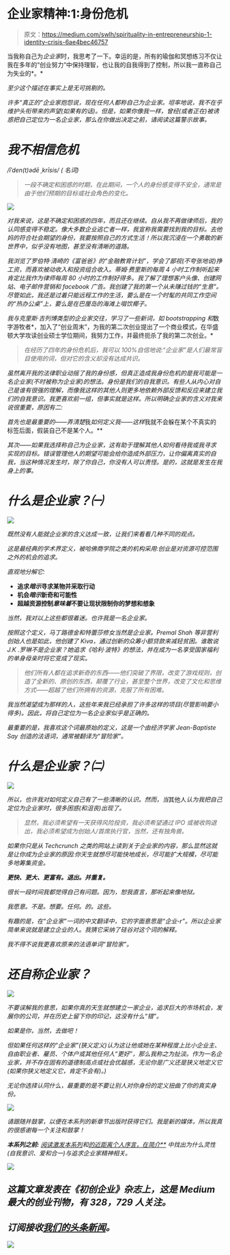 # 企业家精神:1:身份危机

> 原文：<https://medium.com/swlh/spirituality-in-entrepreneurship-1-identity-crisis-6ae4bec46757>

当我称自己为*企业家*时，我思考了一下。幸运的是，所有的瑜伽和冥想练习不仅让我在多年的“创业努力”中保持理智，也让我的自我得到了控制，所以我一直称自己为失业的*。*

*至少这个描述在事实上是无可挑剔的。*

*许多“真正的”企业家抱怨说，现在任何人都称自己为企业家。坦率地说，我不在乎维护头衔带来的声望(如果有的话)。但是，如果你像我一样，曾经(或者正在)被诱惑把自己定位为一名企业家，那么在你做出决定之前，请阅读这篇警示故事。*

# *我不相信危机*

*/īˈden(t)ədē ˌkrīsis/ ( *名词)**

> *一段不确定和困惑的时期，在此期间，一个人的身份感变得不安全，通常是由于他们预期的目标或社会角色的变化。*

*![](img/b39296cdbe4510c816e515da990cbe74.png)*

*对我来说，这是不确定和困惑的四年，而且还在继续。自从我不再做律师后，我的认同感变得不稳定。像大多数企业逃亡者一样，我宣称我需要找到我的目标。去他妈的符合社会期望的身份，我要按照自己的方式生活！所以我沉浸在一个勇敢的新世界中，似乎没有地图，甚至没有清晰的道路。*

*我浏览了罗伯特·清崎的《富爸爸》的“金融教育计划”，学会了鄙视(不夸张地说)挣工资，而喜欢被动收入和投资组合收入。蒂姆·费里斯的每周 4 小时工作制听起来肯定比我作为律师每周 80 小时的工作制好得多。我了解了理想客户头像、创建网站、电子邮件营销和 facebook 广告。我创建了我的第一个从未赚过钱的“生意”。尽管如此，我还是过着只能远程工作的生活，要么是在一个时髦的共同工作空间的“热办公桌”上，要么是在巴厘岛的海滩上啜饮椰子。*

*我与克里斯·吉列博类型的企业家交往，学习了一些新词，如 *bootstrapping* 和*数字游牧者*，加入了“创业周末”，为我的第二次创业提出了一个商业模式，在华盛顿大学攻读创业硕士学位期间，我努力工作，并最终扼杀了我的第二次创业。*

> *在经历了四年的身份危机后，我可以 100%自信地说:“企业家”是人们最常盲目使用的词，但对它的含义却没有达成共识。*

*虽然离开我的法律职业动摇了我的身份感，但真正造成我身份危机的是我可能是一名企业家(不时被称为企业家)的想法。身份是我们的自我意识。有些人从内心对自己是谁有很强的理解，而像我这样的其他人则更多地依赖外部反馈和反应来建立我们的自我意识。我更喜欢前一组，但事实就是这样。所以明确企业家的含义对我来说很重要，原因有二:*

*首先也是最重要的——弄清楚*我*如何定义我——这样*我就不会躲在某个不真实的标签后面，假装自己不是某个人。**

*其次——如果我选择称自己为企业家，这有助于理解其他人如何看待我或我寻求实现的目标。错误管理他人的期望可能会给你造成外部压力，让你偏离真实的自我，当这种情况发生时，除了你自己，你没有人可以责怪。是的，这就是发生在我身上的事。*

# *什么是企业家？㈠*

*![](img/8c5b2f2158deed59129f47ca35e4f246.png)*

*既然没有人能就企业家的含义达成一致，让我们来看看几种不同的观点。*

*这是最经典的学术界定义，被哈佛商学院之类的机构采用:*创业是对资源可控范围之外的机会的追求。**

*直观地分解它:*

*   **追求*暗示*寻求某物并采取行动**
*   **机会*暗示*新奇和可能性**
*   **超越资源控制*意味着*不要让现状限制你的梦想和想象**

*当然，我对以上这些都很着迷。也许我是一名企业家。*

*按照这个定义，马丁路德金和特蕾莎修女当然是企业家。Premal Shah 等非营利创始人也是如此，他创建了 Kiva，通过创新的众筹小额贷款来减轻贫困。谁敢说 J.K .罗琳不是企业家？她追求《哈利·波特》的想法，并在成为一名享受国家福利的单身母亲时将它变成了现实。*

> *他们所有人都在追求新奇的东西——他们突破了界限，改变了游戏规则，创造了全新的、原创的东西，颠覆了行业，甚至整个世界，改变了文化和思维方式——超越了他们所拥有的资源，克服了所有困难。*

*我当然渴望成为那样的人，这些年来我已经承担了许多这样的项目(尽管影响要小得多)。因此，将自己定位为一名企业家似乎是正确的。*

*最重要的是，我喜欢这个词最原始的定义，这是一个由经济学家 Jean-Baptiste Say 创造的法语词，通常被翻译为“冒险家”。*

# *什么是企业家？㈡*

*![](img/7c5cbaffa995051f0e880ef89bbf5088.png)*

*所以，也许我对如何定义自己有了一些清晰的认识。然而，当*其他人*认为我把自己定位为企业家时，很多困惑(和沮丧)出现了。*

> *显然，我必须希望有一天获得风险投资，我必须希望通过 IPO 或被收购退出，我必须希望成为创始人/首席执行官，当然，还有独角兽。*

*如果你只是从 Techcrunch 之类的网站上读到关于企业家的内容，那么显然这就是让你成为企业家的原因:你天生就想尽可能快地成长，尽可能扩大规模，尽可能多地筹集资金。*

***更快、更大、更富有。退出。并重复。***

*很长一段时间我都觉得自己有问题。因为，恕我直言，那听起来像地狱。*

*我愿意。不是。想要。任何。的。这些。*

*有趣的是，在“企业家”一词的中文翻译中，它的字面意思是“企业-r”。所以企业家简单来说就是建立企业的人。我猜它采纳了硅谷对这个词的解释。*

*我不得不说我更喜欢原来的法语单词“冒险家”。*

# *还自称企业家？*

*![](img/e85424ee46c15172562472475d174e06.png)*

*不要误解我的意思，如果你真的天生就想建立一家企业，追求巨大的市场机会，发展你的公司，并在历史上留下你的印记，这没有什么“错”。*

*如果是你，当然，去做吧！*

*但如果任何这样的“企业家”(狭义定义)认为这让他或她在某种程度上比小企业主、自由职业者、雇员、个体户或其他任何人“更好”，那么我称之为扯淡。作为一名企业家，并不存在固有的道德制高点或社会优越感，无论你是广义还是狭义地定义它(如果你狭义地定义它，肯定不会有)。)*

*无论你选择认同什么，最重要的是不要让别人对你身份的定义扭曲了你的真实身份。*

*![](img/63a7b79e7430bf9aad7b06d72a388337.png)*

*请跟随并鼓掌，以便在本系列的新章节出版时获得它们。我是新的媒体，所以我真的很感谢每一个关注和鼓掌！*

***本系列之前:** [阅读激发本系列](/@elainesiu/spirituality-in-entrepreneurship-prologue-8237ca0d3147)和[的近距离个人*序言，在*简介**](/swlh/spirituality-in-entrepreneurship-an-introduction-9f19accc765b) 中找出为什么灵性(自我意识、爱和合一)与追求企业家精神相关。*

*[![](img/308a8d84fb9b2fab43d66c117fcc4bb4.png)](https://medium.com/swlh)*

## *这篇文章发表在《初创企业》杂志上，这是 Medium 最大的创业刊物，有 328，729 人关注。*

## *订阅接收[我们的头条新闻](http://growthsupply.com/the-startup-newsletter/)。*

*[![](img/b0164736ea17a63403e660de5dedf91a.png)](https://medium.com/swlh)*